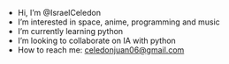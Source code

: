 - Hi, I’m @IsraelCeledon
- I’m interested in space, anime, programming and music
- I’m currently learning python
- I’m looking to collaborate on IA with python
- How to reach me: celedonjuan06@gmail.com

<!---
IsraelCeledon/IsraelCeledon is a ✨ special ✨ repository because its `README.md` (this file) appears on your GitHub profile.
You can click the Preview link to take a look at your changes.
--->

